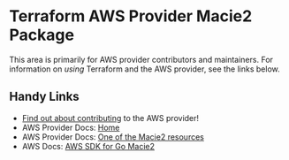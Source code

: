 # Terraform AWS Provider Macie2 Package

This area is primarily for AWS provider contributors and maintainers. For information on _using_ Terraform and the AWS provider, see the links below.


## Handy Links
* [Find out about contributing](../../../docs/contributing) to the AWS provider!
* AWS Provider Docs: [Home](https://registry.terraform.io/providers/hashicorp/aws/latest/docs)
* AWS Provider Docs: [One of the Macie2 resources](https://registry.terraform.io/providers/hashicorp/aws/latest/docs/resources/macie2_account)
* AWS Docs: [AWS SDK for Go Macie2](https://docs.aws.amazon.com/sdk-for-go/api/service/macie2/)
